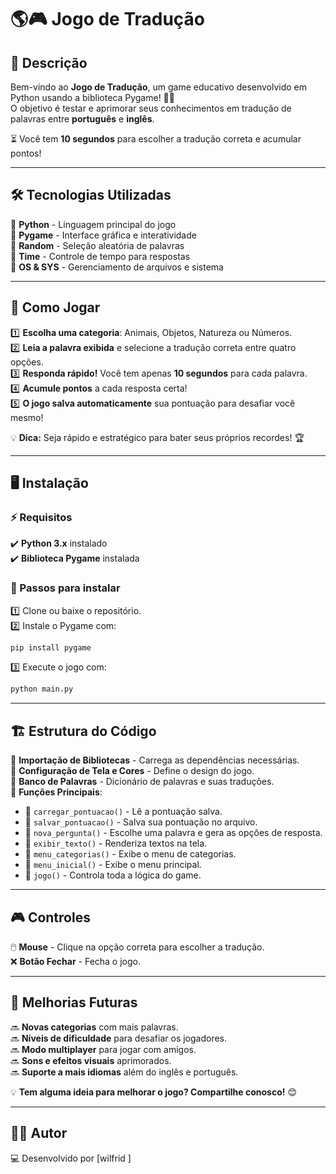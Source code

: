 # 🌎🎮 Jogo de Tradução

## 📜 Descrição  
Bem-vindo ao **Jogo de Tradução**, um game educativo desenvolvido em Python usando a biblioteca Pygame! 🐍🎨  
O objetivo é testar e aprimorar seus conhecimentos em tradução de palavras entre **português** e **inglês**.  

⏳ Você tem **10 segundos** para escolher a tradução correta e acumular pontos!  

---

## 🛠️ Tecnologias Utilizadas  
🔹 **Python** - Linguagem principal do jogo  
🔹 **Pygame** - Interface gráfica e interatividade  
🔹 **Random** - Seleção aleatória de palavras  
🔹 **Time** - Controle de tempo para respostas  
🔹 **OS & SYS** - Gerenciamento de arquivos e sistema  

---

## 🎯 Como Jogar  
1️⃣ **Escolha uma categoria**: Animais, Objetos, Natureza ou Números.  
2️⃣ **Leia a palavra exibida** e selecione a tradução correta entre quatro opções.  
3️⃣ **Responda rápido!** Você tem apenas **10 segundos** para cada palavra.  
4️⃣ **Acumule pontos** a cada resposta certa!  
5️⃣ **O jogo salva automaticamente** sua pontuação para desafiar você mesmo!  

💡 **Dica:** Seja rápido e estratégico para bater seus próprios recordes! 🏆  

---

## 🖥️ Instalação  
### ⚡ Requisitos  
✔️ **Python 3.x** instalado  
✔️ **Biblioteca Pygame** instalada  

### 🔧 Passos para instalar  
1️⃣ Clone ou baixe o repositório.  
2️⃣ Instale o Pygame com:  
   ```sh
   pip install pygame
   ```  
3️⃣ Execute o jogo com:  
   ```sh
   python main.py
   ```  

---

## 🏗️ Estrutura do Código  
📌 **Importação de Bibliotecas** - Carrega as dependências necessárias.  
📌 **Configuração de Tela e Cores** - Define o design do jogo.  
📌 **Banco de Palavras** - Dicionário de palavras e suas traduções.  
📌 **Funções Principais**:  
   - 🔹 `carregar_pontuacao()` - Lê a pontuação salva.  
   - 🔹 `salvar_pontuacao()` - Salva sua pontuação no arquivo.  
   - 🔹 `nova_pergunta()` - Escolhe uma palavra e gera as opções de resposta.  
   - 🔹 `exibir_texto()` - Renderiza textos na tela.  
   - 🔹 `menu_categorias()` - Exibe o menu de categorias.  
   - 🔹 `menu_inicial()` - Exibe o menu principal.  
   - 🔹 `jogo()` - Controla toda a lógica do game.  

---

## 🎮 Controles  
🖱️ **Mouse** - Clique na opção correta para escolher a tradução.  
❌ **Botão Fechar** - Fecha o jogo.  

---

## 🚀 Melhorias Futuras  
🔜 **Novas categorias** com mais palavras.  
🔜 **Níveis de dificuldade** para desafiar os jogadores.  
🔜 **Modo multiplayer** para jogar com amigos.  
🔜 **Sons e efeitos visuais** aprimorados.  
🔜 **Suporte a mais idiomas** além do inglês e português.  

💡 **Tem alguma ideia para melhorar o jogo? Compartilhe conosco!** 😊  

---

## 👨‍💻 Autor  
💻 Desenvolvido por [wilfrid ]  





